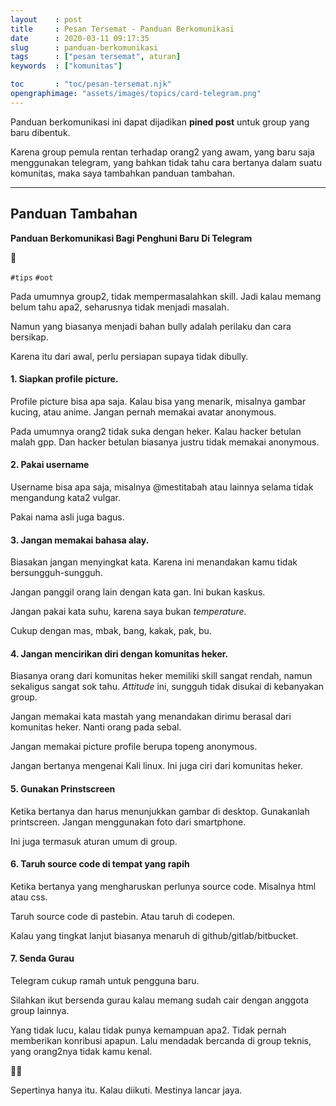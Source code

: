 ```yaml
---
layout    : post
title     : Pesan Tersemat - Panduan Berkomunikasi
date      : 2020-03-11 09:17:35
slug      : panduan-berkomunikasi
tags      : ["pesan tersemat", aturan]
keywords  : ["komunitas"]

toc       : "toc/pesan-tersemat.njk"
opengraphimage: "assets/images/topics/card-telegram.png"
---
```


Panduan berkomunikasi ini dapat dijadikan
__pined post__ untuk group yang baru dibentuk.

Karena group pemula rentan terhadap orang2 yang awam,
yang baru saja menggunakan telegram,
yang bahkan tidak tahu cara bertanya dalam suatu komunitas,
maka saya tambahkan panduan tambahan.

<!-- more -->

-- -- --

## Panduan Tambahan

**Panduan Berkomunikasi Bagi Penghuni Baru Di Telegram**

🙂

`#tips` `#oot`

Pada umumnya group2, tidak mempermasalahkan skill. Jadi kalau memang belum tahu apa2, seharusnya tidak menjadi masalah.

Namun yang biasanya menjadi bahan bully adalah perilaku dan cara bersikap.

Karena itu dari awal, perlu persiapan supaya tidak dibully.

#### 1. Siapkan profile picture.

Profile picture bisa apa saja.
Kalau bisa yang menarik, misalnya gambar kucing, atau anime.
Jangan pernah memakai avatar anonymous.

Pada umumnya orang2 tidak suka dengan heker.
Kalau hacker betulan malah gpp. Dan hacker betulan biasanya justru tidak memakai anonymous.

#### 2. Pakai username

Username bisa apa saja, misalnya @mestitabah atau lainnya selama tidak mengandung kata2 vulgar.

Pakai nama asli juga bagus.

#### 3. Jangan memakai bahasa alay. 

Biasakan jangan menyingkat kata. Karena ini menandakan kamu tidak bersungguh-sungguh.

Jangan panggil orang lain dengan kata gan. Ini bukan kaskus.

Jangan pakai kata suhu, karena saya bukan _temperature_.

Cukup dengan mas, mbak, bang, kakak, pak, bu.

#### 4. Jangan mencirikan diri dengan komunitas heker.

Biasanya orang dari komunitas heker memiliki skill sangat rendah,
namun sekaligus sangat sok tahu.
_Attitude_ ini, sungguh tidak disukai di kebanyakan group.

Jangan memakai kata mastah yang menandakan dirimu berasal dari komunitas heker.
Nanti orang pada sebal.

Jangan memakai picture profile berupa topeng anonymous.

Jangan bertanya mengenai Kali linux. Ini juga ciri dari komunitas heker.

#### 5. Gunakan Prinstscreen

Ketika bertanya dan harus menunjukkan gambar di desktop. Gunakanlah printscreen. Jangan menggunakan foto dari smartphone.

Ini juga termasuk aturan umum di group.

#### 6. Taruh source code di tempat yang rapih

Ketika bertanya yang mengharuskan perlunya source code. Misalnya html atau css.

Taruh source code di pastebin. Atau taruh di codepen.

Kalau yang tingkat lanjut biasanya menaruh di github/gitlab/bitbucket.

#### 7. Senda Gurau

Telegram cukup ramah untuk pengguna baru.

Silahkan ikut bersenda gurau kalau memang sudah cair dengan anggota group lainnya.

Yang tidak lucu, kalau tidak punya kemampuan apa2.
Tidak pernah memberikan konribusi apapun.
Lalu mendadak bercanda di group teknis, yang orang2nya tidak kamu kenal.

🙏🏽

Sepertinya hanya itu. Kalau diikuti. Mestinya lancar jaya.

[//]: <> ( -- -- -- links below -- -- -- )

